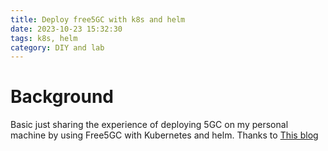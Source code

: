 ```yaml
---
title: Deploy free5GC with k8s and helm
date: 2023-10-23 15:32:30
tags: k8s, helm
category: DIY and lab
---
```


# Background

Basic just sharing the experience of deploying 5GC on my personal machine by using Free5GC with Kubernetes and helm.
Thanks to [This blog](https://medium.com/rahasak/deploying-5g-core-network-with-free5gc-kubernets-and-helm-charts-29741cea3922)
